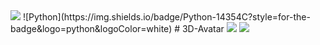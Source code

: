 <img src="https://capsule-render.vercel.app/api?type=waving&color=A9BCF5&height=150&section=header" />
![Python](https://img.shields.io/badge/Python-14354C?style=for-the-badge&logo=python&logoColor=white)
# 3D-Avatar
<img src="https://capsule-render.vercel.app/api?type=waving&color=A9BCF5&height=150&section=footer" />


<image src="/Users/chosubin/Desktop/M4ML/NVidia jetson/폴더/스크린샷 2024-01-02 오전 11.17.01.png">
